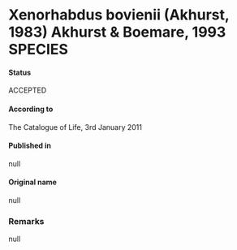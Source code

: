 # Xenorhabdus bovienii (Akhurst, 1983) Akhurst & Boemare, 1993 SPECIES

#### Status
ACCEPTED

#### According to
The Catalogue of Life, 3rd January 2011

#### Published in
null

#### Original name
null

### Remarks
null